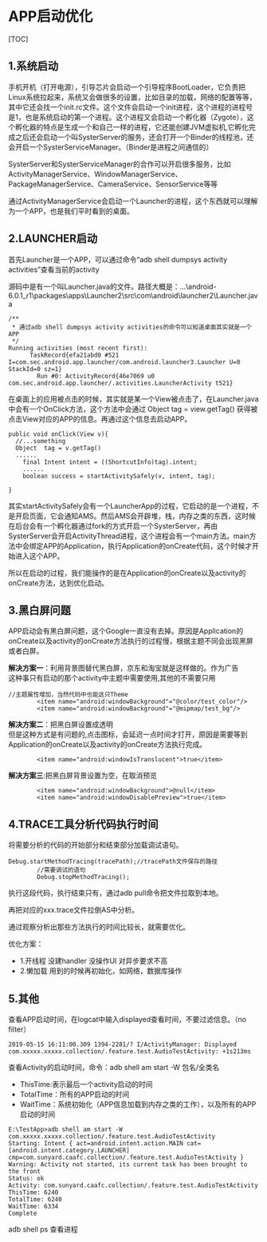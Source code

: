 # APP启动优化
[TOC]

## 1.系统启动

<p>手机开机（打开电源），引导芯片会启动一个引导程序BootLoader，它负责把Linux系统拉起来，系统又会做很多的设置，比如目录的加载，网络的配置等等，其中它还会找一个init.rc文件。这个文件会启动一个init进程，这个进程的进程号是1，也是系统启动的第一个进程。这个进程又会启动一个孵化器（Zygote），这个孵化器的特点是生成一个和自己一样的进程，它还能创建JVM虚拟机,它孵化完成之后还会启动一个叫SysterServer的服务，还会打开一个Binder的线程池，还会开启一个SysterServiceManager。（Binder是进程之间通信的）</p>
<p>

<p>SysterServer和SysterServiceManager的合作可以开启很多服务，比如ActivityManagerService、WindowManagerService、PackageManagerService、CameraService、SensorService等等</P>

<p>通过ActivityManagerService会启动一个Launcher的进程，这个东西就可以理解为一个APP，也是我们平时看到的桌面。</p>

## 2.LAUNCHER启动

<p>首先Launcher是一个APP，可以通过命令“adb shell dumpsys activity activities”查看当前的activity</p>

<p>源码中是有一个叫Launcher.java的文件。路径大概是：...\android-6.0.1_r1\packages\apps\Launcher2\src\com\android\launcher2\Launcher.java</p>

```
/**
 * 通过adb shell dumpsys activity activities的命令可以知道桌面其实就是一个APP
 */
Running activities (most recent first):
      TaskRecord{efa21abd0 #521 I=com.sec.android.app.launcher/com.android.launcher3.Launcher U=0 StackId=0 sz=1}
        Run #0: ActivityRecord{46e7069 u0 com.sec.android.app.launcher/.activities.LauncherActivity t521}

```

<p>在桌面上的应用被点击的时候，其实就是某一个View被点击了，在Launcher.java中会有一个OnClick方法，这个方法中会通过 Object  tag = view.getTag() 获得被点击View对应的APP的信息。再通过这个信息去启动APP。</p>

```
public void onClick(View v){
  //...something
  Object  tag = v.getTag()
  ......
    final Intent intent = ((ShortcutInfo)tag).intent;
    ......
    boolean success = startActivitySafely(v, intent, tag);

}
```
<p>其实startActivitySafely会有一个LauncherApp的过程，它启动的是一个进程，不是开启页面，它会通知AMS。然后AMS会开辟堆，栈，内存之类的东西，这时候在后台会有一个孵化器通过fork的方式开启一个SysterServer，再由SysterServer会开启ActivityThread进程，这个进程会有一个main方法。main方法中会绑定APP的Application，执行Application的onCreate代码，这个时候才开始进入这个APP。</p>

<p>所以在启动的过程，我们能操作的是在Application的onCreate以及activity的onCreate方法，达到优化启动。</p>

## 3.黑白屏问题

<p>APP启动会有黑白屏问题，这个Google一直没有去掉。原因是Application的onCreate以及activity的onCreate方法执行的过程慢，根据主题不同会出现黑屏或者白屏。</p>

<b>解决方案一</b>：利用背景图替代黑白屏，京东和淘宝就是这样做的。作为广告<br/>
这种事只有启动的那个activity中主题中需要使用,其他的不需要只用
```
//主题属性增加，当然代码中也能这只Theme
        <item name="android:windowBackground"="@color/test_color"/>
        <item name="android:windowBackground"="@mipmap/test_bg"/>

```

<b>解决方案二</b>：把黑白屏设置成透明<br/>
但是这种方式是有问题的,点击图标，会延迟一点时间才打开，原因是需要等到Application的onCreate以及activity的onCreate方法执行完成。
```
        <item name="android:windowIsTranslucent">true</item>
```

<b>解决方案三</b>:把黑白屏背景设置为空，在取消预览
```
        <item name="android:windowBackground">@null</item>
        <item name="android:windowDisablePreview">true</item>
```

## 4.TRACE工具分析代码执行时间

<p>将需要分析的代码的开始部分和结束部分加载调试语句。</p>

```
Debug.startMethodTracing(tracePath);//tracePath文件保存的路径
        //需要调试的语句
        Debug.stopMethodTracing();

```

执行这段代码，执行结束只有，通过adb pull命令把文件拉取到本地。

再把对应的xxx.trace文件拉倒AS中分析。

通过观察分析出那些方法执行的时间比较长，就需要优化。

优化方案：
- 1.开线程     没建handler    没操作UI   对异步要求不高
- 2.懒加载     用到的时候再初始化，如网络，数据库操作

## 5.其他

查看APP启动时间，在logcat中输入displayed查看时间，不要过滤信息。（no filter）
```
2019-05-15 16:11:00.309 1394-2281/? I/ActivityManager: Displayed com.xxxxx.xxxxx.collection/.feature.test.AudioTestActivity: +1s213ms
```

查看Activity的启动时间，命令：adb shell am start -W 包名/全类名
- ThisTime:表示最后一个activity启动的时间
- TotalTime：所有的APP启动的时间
- WaitTime：系统初始化（APP信息加载到内存之类的工作），以及所有的APP启动的时间

```
E:\TestApp>adb shell am start -W com.xxxxx.xxxxx.collection/.feature.test.AudioTestActivity
Starting: Intent { act=android.intent.action.MAIN cat=[android.intent.category.LAUNCHER] cmp=com.sunyard.caafc.collection/.feature.test.AudioTestActivity }
Warning: Activity not started, its current task has been brought to the front
Status: ok
Activity: com.sunyard.caafc.collection/.feature.test.AudioTestActivity
ThisTime: 6240
TotalTime: 6240
WaitTime: 6334
Complete

```

adb shell ps 查看进程
